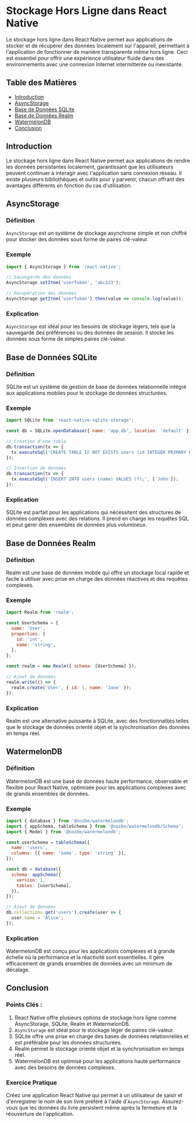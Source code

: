 
# Stockage Hors Ligne dans React Native

Le stockage hors ligne dans React Native permet aux applications de stocker et de récupérer des données localement sur l'appareil, permettant à l'application de fonctionner de manière transparente même hors ligne. Ceci est essentiel pour offrir une expérience utilisateur fluide dans des environnements avec une connexion Internet intermittente ou inexistante.

## Table des Matières
- [Introduction](#introduction)
- [AsyncStorage](#asyncstorage)
- [Base de Données SQLite](#sqlite-database)
- [Base de Données Realm](#realm-database)
- [WatermelonDB](#watermelondb)
- [Conclusion](#conclusion)

## Introduction

Le stockage hors ligne dans React Native permet aux applications de rendre les données persistantes localement, garantissant que les utilisateurs peuvent continuer à interagir avec l'application sans connexion réseau. Il existe plusieurs bibliothèques et outils pour y parvenir, chacun offrant des avantages différents en fonction du cas d'utilisation.

## AsyncStorage

### Définition
`AsyncStorage` est un système de stockage asynchrone simple et non chiffré pour stocker des données sous forme de paires clé-valeur.

### Exemple
```javascript
import { AsyncStorage } from 'react-native';

// Sauvegarde des données
AsyncStorage.setItem('userToken', 'abc123');

// Récupération des données
AsyncStorage.getItem('userToken').then(value => console.log(value));
```

### Explication
`AsyncStorage` est idéal pour les besoins de stockage légers, tels que la sauvegarde des préférences ou des données de session. Il stocke les données sous forme de simples paires clé-valeur.

## Base de Données SQLite

### Définition
SQLite est un système de gestion de base de données relationnelle intégré aux applications mobiles pour le stockage de données structurées.

### Exemple
```javascript
import SQLite from 'react-native-sqlite-storage';

const db = SQLite.openDatabase({ name: 'app.db', location: 'default' });

// Création d'une table
db.transaction(tx => {
  tx.executeSql('CREATE TABLE IF NOT EXISTS users (id INTEGER PRIMARY KEY NOT NULL, name TEXT)');
});

// Insertion de données
db.transaction(tx => {
  tx.executeSql('INSERT INTO users (name) VALUES (?);', ['John']);
});
```

### Explication
SQLite est parfait pour les applications qui nécessitent des structures de données complexes avec des relations. Il prend en charge les requêtes SQL et peut gérer des ensembles de données plus volumineux.

## Base de Données Realm

### Définition
Realm est une base de données mobile qui offre un stockage local rapide et facile à utiliser avec prise en charge des données réactives et des requêtes complexes.

### Exemple
```javascript
import Realm from 'realm';

const UserSchema = {
  name: 'User',
  properties: {
    id: 'int',
    name: 'string',
  },
};

const realm = new Realm({ schema: [UserSchema] });

// Ajout de données
realm.write(() => {
  realm.create('User', { id: 1, name: 'Jane' });
});
```

### Explication
Realm est une alternative puissante à SQLite, avec des fonctionnalités telles que le stockage de données orienté objet et la synchronisation des données en temps réel.

## WatermelonDB

### Définition
WatermelonDB est une base de données haute performance, observable et flexible pour React Native, optimisée pour les applications complexes avec de grands ensembles de données.

### Exemple
```javascript
import { database } from '@nozbe/watermelondb';
import { appSchema, tableSchema } from '@nozbe/watermelondb/Schema';
import { Model } from '@nozbe/watermelondb';

const userSchema = tableSchema({
  name: 'users',
  columns: [{ name: 'name', type: 'string' }],
});

const db = database({
  schema: appSchema({
    version: 1,
    tables: [userSchema],
  }),
});

// Ajout de données
db.collections.get('users').create(user => {
  user.name = 'Alice';
});
```

### Explication
WatermelonDB est conçu pour les applications complexes et à grande échelle où la performance et la réactivité sont essentielles. Il gère efficacement de grands ensembles de données avec un minimum de décalage.

## Conclusion

### Points Clés :
1. React Native offre plusieurs options de stockage hors ligne comme AsyncStorage, SQLite, Realm et WatermelonDB.
2. `AsyncStorage` est idéal pour le stockage léger de paires clé-valeur.
3. SQLite offre une prise en charge des bases de données relationnelles et est préférable pour les données structurées.
4. Realm permet le stockage orienté objet et la synchronisation en temps réel.
5. WatermelonDB est optimisé pour les applications haute performance avec des besoins de données complexes.

### Exercice Pratique
Créez une application React Native qui permet à un utilisateur de saisir et d'enregistrer le nom de son livre préféré à l'aide d'`AsyncStorage`. Assurez-vous que les données du livre persistent même après la fermeture et la réouverture de l'application.
